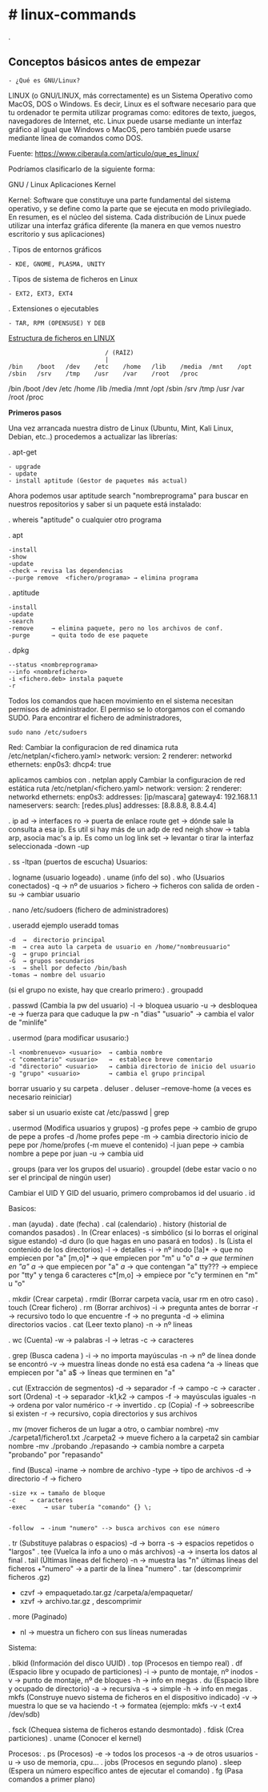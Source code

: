 <h1># linux-commands</h1>

 
 . <h2> Conceptos básicos antes de empezar </h2>
 
	- ¿Qué es GNU/Linux?


LINUX (o GNU/LINUX, más correctamente) es un Sistema Operativo como MacOS, DOS o Windows. Es decir, Linux es el software necesario para que tu ordenador te permita utilizar programas como: editores de texto, juegos, navegadores de Internet, etc. Linux puede usarse mediante un interfaz gráfico al igual que Windows o MacOS, pero también puede usarse mediante línea de comandos como DOS.

 Fuente: https://www.ciberaula.com/articulo/que_es_linux/
 
 Podríamos clasificarlo de la siguiente forma:
 
 GNU 		/ 	Linux
 Aplicaciones		Kernel
 
 Kernel: Software que constituye una parte fundamental del sistema operativo, y se define como la parte que se ejecuta en modo privilegiado. En resumen, es el núcleo del sistema.
 Cada distribución de Linux puede utilizar una interfaz gráfica diferente (la manera en que vemos nuestro escritorio y sus aplicaciones)
 
 . Tipos de entornos gráficos
 
	- KDE, GNOME, PLASMA, UNITY
	
. Tipos de sistema de ficheros en Linux

	- EXT2, EXT3, EXT4
	
	
. Extensiones o ejecutables 
	
	- TAR, RPM (OPENSUSE) Y DEB
	
	
	
	
	
<u>Estructura de ficheros en LINUX</u>

							   / (RAÍZ)
   							   |
	/bin	/boot	/dev	/etc	/home	/lib	/media	/mnt	/opt	/sbin	/srv	/tmp	/usr	/var	/root	/proc
	

/bin
/boot
/dev
/etc
/home
/lib
/media
/mnt
/opt
/sbin
/srv
/tmp
/usr
/var
/root
/proc
	
	
 <b> Primeros pasos </b>
 
 Una vez arrancada nuestra distro de Linux (Ubuntu, Mint, Kali Linux, Debian, etc..) procedemos a actualizar las librerías:
 
 
. apt-get 

	- upgrade
	- update
	- install aptitude (Gestor de paquetes más actual)
	
Ahora podemos usar aptitude search "nombreprograma" para buscar en nuestros repositorios y saber si un paquete está instalado:

. whereis "aptitude" o cualquier otro programa

. apt	
	
	-install
	-show
	-update
	-check → revisa las dependencias
	--purge remove  <fichero/programa> → elimina programa	
	
. aptitude

	-install
	-update
	-search
	-remove 	→ elimina paquete, pero no los archivos de conf.
	-purge		→ quita todo de ese paquete
	

	
. dpkg 

	--status <nombreprograma>
	--info <nombrefichero>
	-i <fichero.deb> instala paquete
	-r 


Todos los comandos que hacen movimiento en el sistema necesitan permisos de administrador. El permiso se lo otorgamos con el comando SUDO.
Para encontrar el fichero de administradores, 

	sudo nano /etc/sudoers
	
	

Red:
Cambiar la configuracion de red dinamica
 ruta /etc/netplan/<fichero.yaml>
network:
  version: 2
  renderer: networkd
  ethernets: 
    enp0s3:
      dhcp4: true
		
aplicamos cambios con 
. netplan apply
Cambiar la configuracion de red estática
 ruta /etc/netplan/<fichero.yaml>
network:
  version: 2
  renderer: networkd
  ethernets: 
    enp0s3:
      addresses: [ip/mascara]
      gateway4: 192.168.1.1
      nameservers:
        search: [redes.plus]
        addresses: [8.8.8.8, 8.8.4.4]
		
. ip 
	ad 	                   → interfaces 
	ro 	                   → puerta de enlace
	route get <ip>        → dónde sale la consulta a esa ip. Es util si hay más de un adp de red 
	neigh show 	       → tabla arp, asocia mac's a ip. Es como un log
	link set <interfaz> → levantar o tirar la interfaz seleccionada
		-down
		-up
	
. ss -ltpan (puertos de escucha)
Usuarios:

. logname (usuario logeado)
. uname (info del so)
. who (Usuarios conectados)
	 -q            → nº de usuarios
     	> fichero  → ficheros con salida de orden
	-su 	     → cambiar usuario

. nano /etc/sudoers (fichero de administradores)

. useradd
	ejemplo useradd tomas

	-d 	→  directorio principal
	-m 	→ crea auto la carpeta de usuario en /home/"nombreusuario"
	-g 	→ grupo princial
	-G 	→ grupos secundarios
	-s	→ shell por defecto /bin/bash
	-tomas → nombre del usuario

(si el grupo no existe, hay que crearlo primero:)
	. groupadd <nombregrupo>

. passwd <usuario> (Cambia la pw del usuario)
	-l 			→ bloquea usuario
	-u			→ desbloquea
	-e			→ fuerza para que caduque la pw
	-n "dias" "usuario"	→ cambia el valor de "minlife"
 

. usermod (para modificar ususario:)
	
	-l <nombrenuevo> <usuario> 	→ cambia nombre
	-c "comentario" <usuario> 	→  establece breve comentario
	-d "directorio" <usuario>	→ cambia directorio de inicio del usuario
	-g "grupo" <usuario>		→ cambia el grupo principal

borrar usuario y su carpeta
. deluser <usuario>
. deluser –remove-home <usuario> (a veces es necesario reiniciar)


saber si un usuario existe
	cat /etc/passwd | grep <usuario>

. usermod (Modifica usuarios y grupos)
 	-g profes pepe 	    → cambio de grupo de pepe a profes
	-d /home profes pepe	-m → cambia directorio inicio de pepe por /home/profes (-m 				        	         mueve el contenido)
	-l juan pepe		     → cambia nombre a pepe por juan
	-u <numero> <usuario>  → cambia uid
	

. groups <usuario> (para ver los grupos del usuario)
. groupdel <grupo> (debe estar vacio o no ser el principal de ningún user)

Cambiar el UID Y GID del usuario, primero comprobamos id del usuario
. id <usuario>

Basicos:

. man <comando> (ayuda)
. date (fecha)
. cal (calendario)
. history (historial de comandos pasados)
. ln (Crear enlaces)
	-s simbólico (si lo borras el original sigue estando)
	-d duro (lo que hagas en uno pasará en todos)
. ls  (Lista el contenido de los directorios)
	-l  	  → detalles
	-i 	  → nº inodo
	[!a]*	  → que no empiecen por "a"
	[m,o]*   → que empiecen por "m" u "o" 
	*a 	  → que terminen en "a"
	a*	  → que empiecen por "a"
	*a*	  → que contengan "a"
	tty???    → empiece por "tty" y tenga 6 caracteres
   	c*[m,o] → empiece por "c"y terminen en "m" u "o"


. mkdir (Crear carpeta)
. rmdir (Borrar carpeta vacía, usar rm en otro caso)
. touch (Crear fichero)
. rm (Borrar archivos)
	-i 	→ pregunta antes de borrar
	-r	→ recursivo todo lo que encuentre
	-f 	→ no pregunta
	-d 	→ elimina directorios vacios
. cat (Leer texto plano)
	-n	 → nº lineas

. wc (Cuenta)
	-w 	→ palabras
	-l  	→ letras
	-c 	→ caracteres


. grep (Busca cadena )
	-i 	→ no importa mayúsculas
	-n 	→ nº de línea donde se encontró
	-v 	→ muestra líneas donde no está esa cadena
	^a 	→ líneas que empiecen por "a"
	a$	→ líneas que terminen en "a"

. cut (Extracción de segmentos)
	-d 	 → separador
	-f	 → campo 
	-c 	 → caracter
. sort (Ordena)
	-t	→ separador
	-k1,k2	→ campos
	-f	→ mayúsculas iguales
	-n	→ ordena por valor numérico
	-r	→ invertido
. cp (Copia)
	-f	→ sobreescribe si existen
	-r	→ recursivo, copia directorios y sus archivos

. mv (mover ficheros de un lugar a otro, o cambiar nombre)
	-mv ./carpeta1/fichero1.txt ./carpeta2 → mueve fichero a la carpeta2 sin cambiar nombre
	-mv ./probando ./repasando → cambia nombre a carpeta "probando" por "repasando"

. find  (Busca)
	-iname	→ nombre de archivo
	-type	→ tipo de archivos
                       -d        → directorio
		-f        → fichero

	-size +x → tamaño de bloque
	-c	  → caracteres
	-exec 	  → usar tubería "comando" {} \;


	-follow  → -inum "numero" --> busca archivos con ese número
. tr (Substituye palabras o espacios)
	-d	→ borra
	-s 	→ espacios repetidos o "largos"
. tee (Vuelca la info a uno o más archivos)
	-a	→ inserta los datos al final
. tail (Últimas líneas del fichero)
	-n 	→ muestra las "n" últimas líneas del ficheros
	+"numero" → a partir de la línea "numero"
. tar (descomprimir ficheros .gz)
- czvf → empaquetado.tar.gz /carpeta/a/empaquetar/ 
- xzvf → archivo.tar.gz , descomprimir

. more (Paginado)
- nl → muestra un fichero con sus líneas numeradas


Sistema:

. blkid (Información del disco UUID)
. top (Procesos en tiempo real)
. df (Espacio libre y ocupado de particiones)
	-i  	→ punto de montaje, nº inodos
	-v 	→ punto de montaje, nº de bloques
	-h 	→ info en megas
. du (Espacio libre y ocupado de directorio)
	-a 	→ recursiva
	-s 	→ simple
	-h	 → info en megas
. mkfs (Construye nuevo sistema de ficheros en el dispositivo indicado)
	-v	 → muestra lo que se va haciendo
	-t 	→ formatea
	(ejemplo: mkfs -v -t ext4 /dev/sdb)
		
. fsck (Chequea sistema de ficheros estando desmontado)
. fdisk (Crea particiones)
. uname (Conocer el kernel)


Procesos:
. ps (Procesos) 
	-e → todos los procesos
	-a → de otros usuarios
	-u → uso de memoria, cpu...
. jobs (Procesos en segundo plano)
. sleep (Espera un número específico antes de ejecutar el comando)
. fg (Pasa comandos a primer plano)
	


	
	
	
 
 
 
 
 
 
 
 
 
 
 
 
 
 
 
